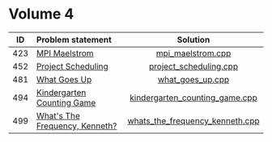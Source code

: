 # Volume 4

| ID  |         Problem statement          |              Solution               |
|:---:|:-----------------------------------|:-----------------------------------:|
| 423 | [MPI Maelstrom][]                  | [mpi_maelstrom.cpp][]               |
| 452 | [Project Scheduling][]             | [project_scheduling.cpp][]          |
| 481 | [What Goes Up][]                   | [what_goes_up.cpp][]                |
| 494 | [Kindergarten Counting Game][]     | [kindergarten_counting_game.cpp][]  |
| 499 | [What's The Frequency, Kenneth?][] | [whats_the_frequency_kenneth.cpp][] |

[MPI Maelstrom]:                  http://uva.onlinejudge.org/index.php?option=com_onlinejudge&Itemid=8&category=6&page=show_problem&problem=364
[Project Scheduling]:             http://uva.onlinejudge.org/index.php?option=com_onlinejudge&Itemid=8&category=6&page=show_problem&problem=393
[What Goes Up]:                   http://uva.onlinejudge.org/index.php?option=com_onlinejudge&Itemid=8&category=6&page=show_problem&problem=422
[Kindergarten Counting Game]:     http://uva.onlinejudge.org/index.php?option=com_onlinejudge&Itemid=8&category=6&page=show_problem&problem=435
[What's The Frequency, Kenneth?]: http://uva.onlinejudge.org/index.php?option=com_onlinejudge&Itemid=8&category=6&page=show_problem&problem=440

[mpi_maelstrom.cpp]:               mpi_maelstrom.cpp
[project_scheduling.cpp]:          project_scheduling.cpp
[what_goes_up.cpp]:                what_goes_up.cpp
[kindergarten_counting_game.cpp]:  kindergarten_counting_game.cpp
[whats_the_frequency_kenneth.cpp]: whats_the_frequency_kenneth.cpp
